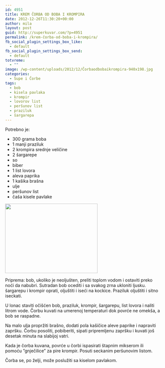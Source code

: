 ```yaml
---
id: 4951
title: KREM ČORBA OD BOBA I KROMPIRA
date: 2012-12-26T11:30:20+00:00
author: mila
layout: post
guid: http://superkuvar.com/?p=4951
permalink: /krem-čorba-od-boba-i-krompira/
fb_social_plugin_settings_box_like:
  - default
fb_social_plugin_settings_box_send:
  - default
totvreme:
  - ""
image: /wp-content/uploads/2012/12/Čorbaodbobaikrompira-940x198.jpg
categories:
  - Supe i Čorbe
tags:
  - bob
  - kisela pavlaka
  - krompir
  - lovorov list
  - peršunov list
  - praziluk
  - šargarepa
---
```

Potrebno je:

  * 300 grama boba
  * 1 manji praziluk
  * 2 krompira srednje veličine
  * 2 šargarepe
  * so
  * biber
  * 1 list lovora
  * aleva paprika
  * 1 kašika brašna
  * ulje
  * peršunov list
  * čaša kisele pavlake

<img class="alignnone size-medium wp-image-4952" title="Čorbaodbobaikrompira" src="/wp-content/uploads/2012/12/Čorbaodbobaikrompira-300x225.jpg" alt="" width="300" height="225" /> 

Priprema: bob, ukoliko je neoljušten, preliti toplom vodom i ostaviti preko noći da nabubri. Sutradan bob ocediti i sa svakog zrna ukloniti ljusku. šargarepu i krompir oprati, oljuštiti i iseći na kockice. Praziluk oljuštiti i sitno iseckati.

U lonac staviti očišćen bob, praziluk, krompir, šargarepu, list lovora i naliti litrom vode. Čorbu kuvati na umerenoj temperaturi dok povrće ne omekša, a bob se raspadne.

Na malo ulja propržiti brašno, dodati pola kašičice aleve paprike i napraviti zapršku. Čorbu posoliti, pobiberiti, sipati pripremljenu zapršku i kuvati još desetak minuta na slabijoj vatri.

Kada je čorba kuvana, povrće u čorbi ispasirati štapnim mikserom ili pomoću &#8221;gnječilice&#8221; za pire krompir. Posuti seckanim peršunovim listom.

Čorba se, po želji, može poslužiti sa kiselom pavlakom.